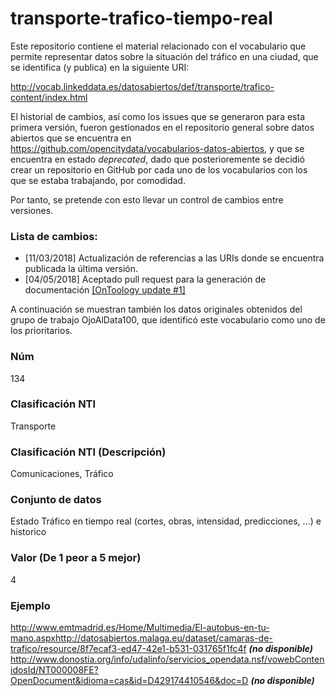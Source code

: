 # transporte-trafico-tiempo-real
Este repositorio contiene el material relacionado con el vocabulario que permite representar datos sobre la situación del tráfico en una ciudad, que se identifica (y publica) en la siguiente URI:

http://vocab.linkeddata.es/datosabiertos/def/transporte/trafico-content/index.html

El historial de cambios, así como los issues que se generaron para esta primera versión, fueron gestionados en el repositorio general sobre datos abiertos que se encuentra en https://github.com/opencitydata/vocabularios-datos-abiertos, y que se encuentra en estado *deprecated*, dado que posterioremente se decidió crear un repositorio en GitHub por cada uno de los vocabularios con los que se estaba trabajando, por comodidad.

Por tanto, se pretende con esto llevar un control de cambios entre versiones.

### Lista de cambios:
* [11/03/2018] Actualización de referencias a las URIs donde se encuentra publicada la última versión.
* [04/05/2018] Aceptado pull request para la generación de documentación [[OnToology update #1]](https://github.com/opencitydata/transporte-trafico-tiempo-real/pull/1)

A continuación se muestran también los datos originales obtenidos del grupo de trabajo OjoAlData100, que identificó este vocabulario como uno de los prioritarios.

### Núm
134
### Clasificación NTI
Transporte
### Clasificación NTI (Descripción)
Comunicaciones, Tráfico
### Conjunto de datos
Estado Tráfico en tiempo real (cortes, obras, intensidad, predicciones, …) e historico
### Valor (De 1 peor a 5 mejor)
4
### Ejemplo
http://www.emtmadrid.es/Home/Multimedia/El-autobus-en-tu-mano.aspxhttp://datosabiertos.malaga.eu/dataset/camaras-de-trafico/resource/8f7ecaf3-ed47-42e1-b531-031765f1fc4f ***(no disponible)***
 http://www.donostia.org/info/udalinfo/servicios_opendata.nsf/vowebContenidosId/NT000008FE?OpenDocument&idioma=cas&id=D429174410546&doc=D
***(no disponible)***
